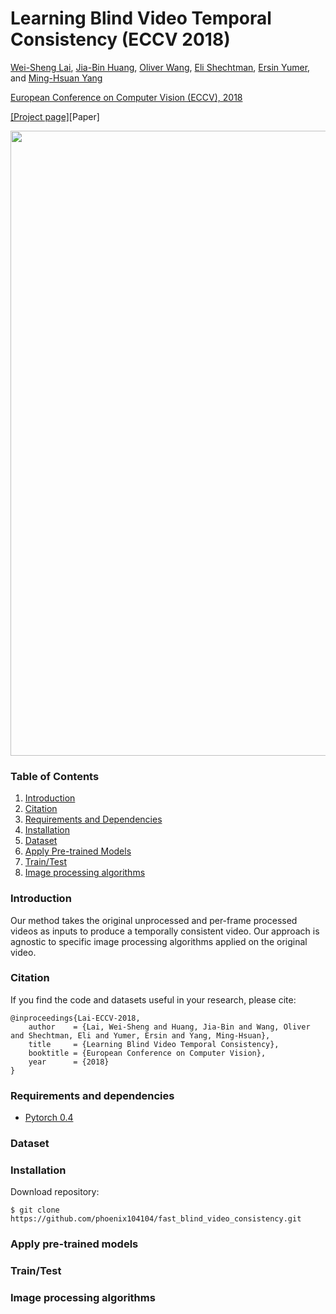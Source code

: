 # Learning Blind Video Temporal Consistency (ECCV 2018) 

[Wei-Sheng Lai](http://graduatestudents.ucmerced.edu/wlai24/), 
[Jia-Bin Huang](https://filebox.ece.vt.edu/~jbhuang/), 
[Oliver Wang](http://www.oliverwang.info/), 
[Eli Shechtman](https://research.adobe.com/person/eli-shechtman/), 
[Ersin Yumer](http://www.meyumer.com/), 
and [Ming-Hsuan Yang](http://faculty.ucmerced.edu/mhyang/)

[European Conference on Computer Vision (ECCV), 2018](https://eccv2018.org/)

[[Project page]](http://vllab.ucmerced.edu/wlai24/video_consistency/)[Paper]

<img src="teaser_small.gif" width="1000">

### Table of Contents
1. [Introduction](#introduction)
1. [Citation](#citation)
1. [Requirements and Dependencies](#requirements-and-dependencies)
1. [Installation](#installation)
1. [Dataset](#dataset)
1. [Apply Pre-trained Models](#apply-pre-trained-models)
1. [Train/Test](#train/test)
1. [Image processing algorithms](#image_processing_algorithms)

### Introduction
Our method takes the original unprocessed and per-frame processed videos as inputs to produce a temporally consistent video. Our approach is agnostic to specific image processing algorithms applied on the original video.




### Citation

If you find the code and datasets useful in your research, please cite:
    
    @inproceedings{Lai-ECCV-2018,
        author    = {Lai, Wei-Sheng and Huang, Jia-Bin and Wang, Oliver and Shechtman, Eli and Yumer, Ersin and Yang, Ming-Hsuan}, 
        title     = {Learning Blind Video Temporal Consistency}, 
        booktitle = {European Conference on Computer Vision},
        year      = {2018}
    }
    

### Requirements and dependencies
- [Pytorch 0.4](https://pytorch.org/)

### Dataset


### Installation
Download repository:

    $ git clone https://github.com/phoenix104104/fast_blind_video_consistency.git


### Apply pre-trained models


### Train/Test

### Image processing algorithms
